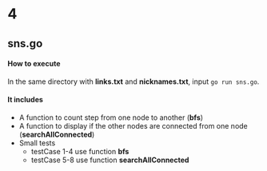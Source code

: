 # 4

## sns.go
#### How to execute
In the same directory with **links.txt** and **nicknames.txt**, input `go run sns.go`.

#### It includes 
- A function to count step from one node to another (**bfs**)
- A function to display if the other nodes are connected from one node (**searchAllConnected**)
- Small tests
  - testCase 1-4 use function **bfs**
  - testCase 5-8 use function **searchAllConnected**
